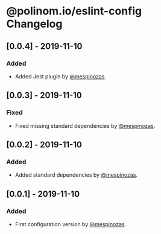 # @polinom.io/eslint-config Changelog

## [0.0.4] - 2019-11-10

### Added

- Added Jest plugin by [@mespinozas](https://github.com/mespinozas).

## [0.0.3] - 2019-11-10

### Fixed

- Fixed missing standard dependencies by [@mespinozas](https://github.com/mespinozas).

## [0.0.2] - 2019-11-10

### Added

- Added standard dependencies by [@mespinozas](https://github.com/mespinozas).

## [0.0.1] - 2019-11-10

### Added

- First configuration version by [@mespinozas](https://github.com/mespinozas).
